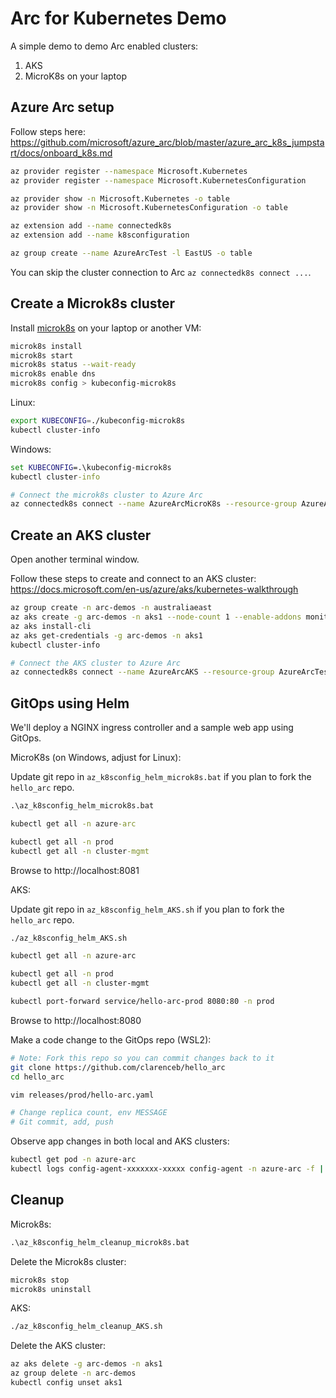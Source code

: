 Arc for Kubernetes Demo
=======================

A simple demo to demo Arc enabled clusters:

1. AKS
2. MicroK8s on your laptop

Azure Arc setup
---------------

Follow steps here: https://github.com/microsoft/azure_arc/blob/master/azure_arc_k8s_jumpstart/docs/onboard_k8s.md

```sh
az provider register --namespace Microsoft.Kubernetes
az provider register --namespace Microsoft.KubernetesConfiguration

az provider show -n Microsoft.Kubernetes -o table
az provider show -n Microsoft.KubernetesConfiguration -o table

az extension add --name connectedk8s
az extension add --name k8sconfiguration

az group create --name AzureArcTest -l EastUS -o table
```

You can skip the cluster connection to Arc `az connectedk8s connect ...`.

Create a Microk8s cluster
-------------------------

Install [microk8s](https://microk8s.io/) on your laptop or another VM:

```sh
microk8s install
microk8s start
microk8s status --wait-ready
microk8s enable dns
microk8s config > kubeconfig-microk8s
```

Linux:

```sh
export KUBECONFIG=./kubeconfig-microk8s
kubectl cluster-info
```

Windows:

```bat
set KUBECONFIG=.\kubeconfig-microk8s
kubectl cluster-info
```

```sh
# Connect the microk8s cluster to Azure Arc
az connectedk8s connect --name AzureArcMicroK8s --resource-group AzureArcTest
```

Create an AKS cluster
---------------------

Open another terminal window.

Follow these steps to create and connect to an AKS cluster: https://docs.microsoft.com/en-us/azure/aks/kubernetes-walkthrough

```sh
az group create -n arc-demos -n australiaeast
az aks create -g arc-demos -n aks1 --node-count 1 --enable-addons monitoring --generate-ssh-keys
az aks install-cli
az aks get-credentials -g arc-demos -n aks1
kubectl cluster-info

# Connect the AKS cluster to Azure Arc
az connectedk8s connect --name AzureArcAKS --resource-group AzureArcTest
```

GitOps using Helm
-----------------

We'll deploy a NGINX ingress controller and a sample web app using GitOps.

MicroK8s (on Windows, adjust for Linux):

Update git repo in `az_k8sconfig_helm_microk8s.bat` if you plan to fork the `hello_arc` repo.

```cmd
.\az_k8sconfig_helm_microk8s.bat

kubectl get all -n azure-arc

kubectl get all -n prod
kubectl get all -n cluster-mgmt
```

Browse to http://localhost:8081

AKS:

Update git repo in `az_k8sconfig_helm_AKS.sh` if you plan to fork the `hello_arc` repo.

```sh
./az_k8sconfig_helm_AKS.sh

kubectl get all -n azure-arc

kubectl get all -n prod
kubectl get all -n cluster-mgmt

kubectl port-forward service/hello-arc-prod 8080:80 -n prod
```

Browse to http://localhost:8080

Make a code change to the GitOps repo (WSL2):

```sh
# Note: Fork this repo so you can commit changes back to it
git clone https://github.com/clarenceb/hello_arc
cd hello_arc

vim releases/prod/hello-arc.yaml

# Change replica count, env MESSAGE
# Git commit, add, push
```

Observe app changes in both local and AKS clusters:

```sh
kubectl get pod -n azure-arc
kubectl logs config-agent-xxxxxxx-xxxxx config-agent -n azure-arc -f | grep "^{" | jq .
```

Cleanup
-------

Microk8s:

```bat
.\az_k8sconfig_helm_cleanup_microk8s.bat
```

Delete the Microk8s cluster:

```bat
microk8s stop
microk8s uninstall
```

AKS:

```sh
./az_k8sconfig_helm_cleanup_AKS.sh
```

Delete the AKS cluster:

```sh
az aks delete -g arc-demos -n aks1
az group delete -n arc-demos
kubectl config unset aks1
```
